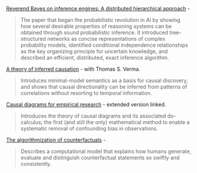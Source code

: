 [Reverend Bayes on inference engines: A distributed hierarchical approach](http://ftp.cs.ucla.edu/pub/stat_ser/r30.pdf) -
> The paper that began the probabilistic revolution in AI
> by showing how several desirable properties of reasoning systems
> can be obtained through sound probabilistic inference.
> It introduced tree-structured networks as concise representations of
> complex probability models, identified conditional independence
> relationships as the key organizing principle for uncertain knowledge,
> and described an efficient, distributed, exact inference algorithm.

[A theory of inferred causation](http://ftp.cs.ucla.edu/pub/stat_ser/r156-reprint.pdf) - with Thomas S. Verma.
> Introduces minimal-model semantics as a basis for causal discovery,
> and shows that causal directionality can be inferred from patterns
> of correlations without resorting to temporal information.

[Causal diagrams for empirical research](http://ftp.cs.ucla.edu/pub/stat_ser/R218-B-L.pdf) - extended version linked.
> Introduces the theory of causal diagrams and its associated do-calculus;
> the first (and still the only) mathematical method to enable a
> systematic removal of confounding bias in observations.

[The algorithmization of counterfactuals](http://ftp.cs.ucla.edu/pub/stat_ser/r360.pdf) -
> Describes a computational model that explains how humans generate,
> evaluate and distinguish counterfactual statements so swiftly and
> consistently.
